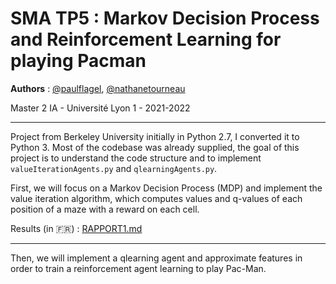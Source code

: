 # SMA TP5 : Markov Decision Process and Reinforcement Learning for playing Pacman

**Authors** : [@paulflagel](https://github.com/paulflagel/), [@nathanetourneau](https://github.com/nathanetourneau)

Master 2 IA - Université Lyon 1 - 2021-2022

___

Project from Berkeley University initially in Python 2.7, I converted it to Python 3. Most of the codebase was already supplied, the goal of this project is to understand the code structure and to implement `valueIterationAgents.py` and `qlearningAgents.py`.



First, we will focus on a Markov Decision Process (MDP) and implement the value iteration algorithm, which computes values and q-values of each position of a maze with a reward on each cell.

Results (in 🇫🇷) : [RAPPORT1.md](RAPPORT1.md)

___

Then, we will implement a qlearning agent and approximate features in order to train a reinforcement agent learning to play Pac-Man.

